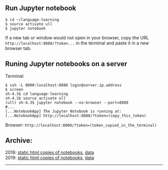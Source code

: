 ## Run Jupyter notebook
```
$ cd ~/language-learning
$ source activate ull
$ jupyter notebook
```
If a new tab or window would not open in your browser, 
copy the URL `http://localhost:8888/?token...` in the terminal 
and paste it in a new browser tab.  

## Runing Jupyter notebooks on a server  

Terminal:  
```
$ ssh -L 8000:localhost:8888 login@server.ip.address  
$ screen  
sh-4.3$ cd language-learning  
sh-4.3$ source activate ull  
(ull) sh-4.3$ jupyter notebook --no-browser --port=8888
#...
[...NotebookApp] The Jupyter Notebook is running at:
[...NotebookApp] http://localhost:8888/?token=(copy_this_token)  
```
Browser: `http://localhost:8000/?token=(token_copied_in_the_terminal)`

## Archive:  

 2018: [static html copies of notebooks](http://langlearn.singularitynet.io/data/clustering_2018/html/), 
 [data](http://langlearn.singularitynet.io/data/clustering_2018/)    
 2019: [static html copies of notebooks](http://langlearn.singularitynet.io/data/clustering_2019/html/), 
 [data](http://langlearn.singularitynet.io/data/clustering_2019/) 
         
---

